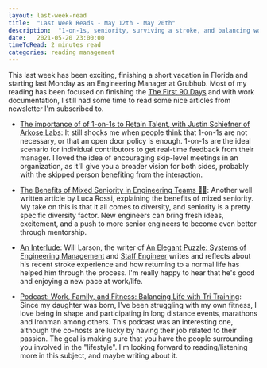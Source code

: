 ```yaml
---
layout: last-week-read
title:  "Last Week Reads - May 12th - May 20th"
description:  "1-on-1s, seniority, surviving a stroke, and balancing work, life and training for triathletes."
date:   2021-05-20 23:00:00
timeToRead: 2 minutes read
categories: reading management 
---
```


This last week has been exciting, finishing a short vacation in Florida and starting last Monday as an Engineering Manager at Grubhub. Most of my reading has been focused on finishing the [The First 90 Days](https://www.amazon.com/gp/product/1422188612/ref=as_li_tl?ie=UTF8&tag=eds02a-20&camp=1789&creative=9325&linkCode=as2&creativeASIN=1422188612&linkId=b1fc37ba07d5689c89f768680168339e) and with work documentation, I still had some time to read some nice articles from newsletter I'm subscribed to.

* [The importance of of 1-on-1s to Retain Talent, with Justin Schiefner of Arkose Labs](https://fellow.app/blog/management-heroes/how-to-retain-top-talent-with-arkose-labs/): It still shocks me when people think that 1-on-1s are not necessary, or that an open door policy is enough. 1-on-1s are the ideal scenario for individual contributors to get real-time feedback from their manager. I loved the idea of encouraging skip-level meetings in an organization, as it'll give you a broader vision for both sides, probably with the skipped person benefiting from the interaction.

* [The Benefits of Mixed Seniority in Engineering Teams 👩‍👦](https://refactoring.fm/p/the-benefits-of-mixed-seniority-in): Another well written article by Luca Rossi, explaining the benefits of mixed seniority. My take on this is that it all comes to diversity, and seniority is a pretty specific diversity factor. New engineers can bring fresh ideas, excitement, and a push to more senior engineers to become even better through mentorship.

* [An Interlude](https://lethain.com/posts/2021/an-interlude/): Will Larson, the writer of [An Elegant Puzzle: Systems of Engineering Management](https://www.amazon.com/gp/product/1732265186/ref=as_li_tl?ie=UTF8&tag=eds02a-20&camp=1789&creative=9325&linkCode=as2&creativeASIN=1732265186&linkId=8875820271186470a90107bed44b43a2) and [Staff Engineer](https://www.amazon.com/gp/product/1736417916/ref=as_li_tl?ie=UTF8&tag=eds02a-20&camp=1789&creative=9325&linkCode=as2&creativeASIN=1736417916&linkId=9abc423cbd3bd8d33bd65fa5f4b67ed9) writes and reflects about his recent stroke experience and how returning to a normal life has helped him through the process. I'm really happy to hear that he's good and enjoying a new pace at work/life.

* [Podcast: Work, Family, and Fitness: Balancing Life with Tri Training](https://tridot.com/podcasts/work-family-and-fitness-balancing-life-with-tri-training/): Since my daughter was born, I've been struggling with my own fitness, I love being in shape and participating in long distance events, marathons and Ironman among others. This podcast was an interesting one, although the co-hosts are lucky by having their job related to their passion. The goal is making sure that you have the people surrounding you involved in the "lifestyle". I'm looking forward to reading/listening more in this subject, and maybe writing about it.
